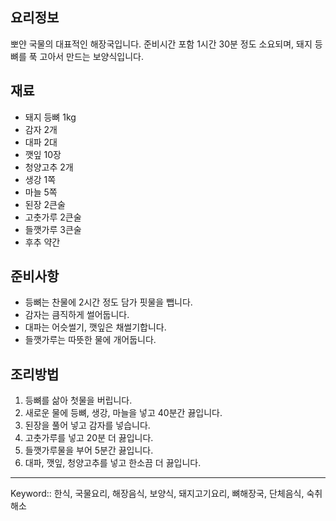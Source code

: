 ## 요리정보
뽀얀 국물의 대표적인 해장국입니다. 준비시간 포함 1시간 30분 정도 소요되며, 돼지 등뼈를 푹 고아서 만드는 보양식입니다.

## 재료
- 돼지 등뼈 1kg
- 감자 2개
- 대파 2대
- 깻잎 10장
- 청양고추 2개
- 생강 1쪽
- 마늘 5쪽
- 된장 2큰술
- 고춧가루 2큰술
- 들깻가루 3큰술
- 후추 약간

## 준비사항
- 등뼈는 찬물에 2시간 정도 담가 핏물을 뺍니다.
- 감자는 큼직하게 썰어둡니다.
- 대파는 어슷썰기, 깻잎은 채썰기합니다.
- 들깻가루는 따뜻한 물에 개어둡니다.

## 조리방법
1. 등뼈를 삶아 첫물을 버립니다.
2. 새로운 물에 등뼈, 생강, 마늘을 넣고 40분간 끓입니다.
3. 된장을 풀어 넣고 감자를 넣습니다.
4. 고춧가루를 넣고 20분 더 끓입니다.
5. 들깻가루물을 부어 5분간 끓입니다.
6. 대파, 깻잎, 청양고추를 넣고 한소끔 더 끓입니다.

---

Keyword:: 한식, 국물요리, 해장음식, 보양식, 돼지고기요리, 뼈해장국, 단체음식, 숙취해소

